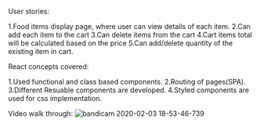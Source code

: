 User stories:

1.Food items display page, where user can view details of each item.
2.Can add each item to the cart
3.Can delete  items from the cart
4.Cart items total will be calculated based on the price
5.Can add/delete quantity of the existing item in cart.

React concepts covered:

1.Used functional and class based components.
2.Routing of pages(SPA).
3.Different Resuable components are developed.
4.Styled components are used for css implementation.

Video walk through:
![bandicam 2020-02-03 18-53-46-739](https://user-images.githubusercontent.com/38176025/73758476-a954ef80-4790-11ea-91b4-9ea94110347f.gif)

